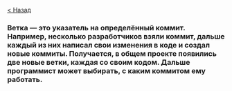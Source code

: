 [< Назад](4.md)

### **Ветка** — это указатель на определённый коммит. Например, несколько разработчиков взяли коммит, дальше каждый из них написал свои изменения в коде и создал новые коммиты. Получается, в общем проекте появились две новые ветки, каждая со своим кодом. Дальше программист может выбирать, с каким коммитом ему работать.